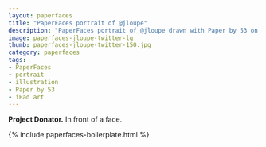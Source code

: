 ```yaml
---
layout: paperfaces
title: "PaperFaces portrait of @jloupe"
description: "PaperFaces portrait of @jloupe drawn with Paper by 53 on an iPad."
image: paperfaces-jloupe-twitter-lg
thumb: paperfaces-jloupe-twitter-150.jpg
category: paperfaces
tags: 
- PaperFaces
- portrait
- illustration
- Paper by 53
- iPad art
---
```


**Project Donator.** In front of a face.

{% include paperfaces-boilerplate.html %}